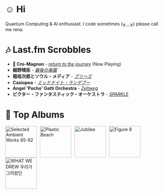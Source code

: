 # ☺︎ Hi



Quantum Computing & AI enthusiast. I code sometimes (╥﹏╥)
please call me rena. 

# 🎶 Last.fm Scrobbles

- **🎵 Cro-Magnon** - *[return to the journey](https://www.last.fm/music/Cro-Magnon/_/return+to+the+journey)* (Now Playing)
- **細野晴臣** - *[最後の楽園](https://www.last.fm/music/%E7%B4%B0%E9%87%8E%E6%99%B4%E8%87%A3/_/%E6%9C%80%E5%BE%8C%E3%81%AE%E6%A5%BD%E5%9C%92)*
- **稲垣次郎とソウル・メディア** - *[ブリーズ](https://www.last.fm/music/%E7%A8%B2%E5%9E%A3%E6%AC%A1%E9%83%8E%E3%81%A8%E3%82%BD%E3%82%A6%E3%83%AB%E3%83%BB%E3%83%A1%E3%83%87%E3%82%A3%E3%82%A2/_/%E3%83%96%E3%83%AA%E3%83%BC%E3%82%BA)*
- **Casiopea** - *[ミッドナイト・ランデブー](https://www.last.fm/music/Casiopea/_/%E3%83%9F%E3%83%83%E3%83%89%E3%83%8A%E3%82%A4%E3%83%88%E3%83%BB%E3%83%A9%E3%83%B3%E3%83%87%E3%83%96%E3%83%BC)*
- **Angel 'Pocho' Gatti Orchestra** - *[Zeltweg](https://www.last.fm/music/Angel+%27Pocho%27+Gatti+Orchestra/_/Zeltweg)*
- **ビクター・ファンタスティック・オーケストラ** - *[SPARKLE](https://www.last.fm/music/%E3%83%93%E3%82%AF%E3%82%BF%E3%83%BC%E3%83%BB%E3%83%95%E3%82%A1%E3%83%B3%E3%82%BF%E3%82%B9%E3%83%86%E3%82%A3%E3%83%83%E3%82%AF%E3%83%BB%E3%82%AA%E3%83%BC%E3%82%B1%E3%82%B9%E3%83%88%E3%83%A9/_/SPARKLE)*

# 📀 Top Albums

<a href='https://www.last.fm/music/Aphex+Twin/Selected+Ambient+Works+85-92'><img src='https://lastfm.freetls.fastly.net/i/u/300x300/36307d33d9e5025c8f4564748e17a5f8.jpg' alt='Selected Ambient Works 85-92' title='Aphex Twin - Selected Ambient Works 85-92' width='100' style='margin-right: 10px;'></a><a href='https://www.last.fm/music/Gorillaz/Plastic+Beach'><img src='https://lastfm.freetls.fastly.net/i/u/300x300/ce6e2af584a5480b85b79371b219a92e.png' alt='Plastic Beach' title='Gorillaz - Plastic Beach' width='100' style='margin-right: 10px;'></a><a href='https://www.last.fm/music/Japanese+Breakfast/Jubilee'><img src='https://lastfm.freetls.fastly.net/i/u/300x300/5d93403fbc951b7d31fa80ff826b5180.jpg' alt='Jubilee' title='Japanese Breakfast - Jubilee' width='100' style='margin-right: 10px;'></a><a href='https://www.last.fm/music/Elliott+Smith/Figure+8'><img src='https://lastfm.freetls.fastly.net/i/u/300x300/120386f2880f47dfc71873cda716683c.png' alt='Figure 8' title='Elliott Smith - Figure 8' width='100' style='margin-right: 10px;'></a><a href='https://www.last.fm/music/Yaeji/WHAT+WE+DREW+%EC%9A%B0%EB%A6%AC%EA%B0%80+%EA%B7%B8%EB%A0%A4%EC%99%94%EB%8D%98'><img src='https://lastfm.freetls.fastly.net/i/u/300x300/3c1cec4e104fcb4e4dfc141b13a1f505.jpg' alt='WHAT WE DREW 우리가 그려왔던' title='Yaeji - WHAT WE DREW 우리가 그려왔던' width='100' style='margin-right: 10px;'></a>